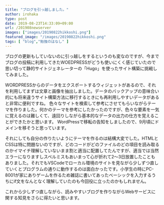 ```yaml
---
title: "ブログを引っ越しました。"
author: irohaka
type: post
date: 2019-08-23T14:33:09+09:00
url: /201908newserver
images: ["images/20190822hikkoshi.png"]
featured_image: "/images/20190822hikkoshi.png"
tags: [ "blog","勉強のはなし" ]
---
```


ブログの更新もしていないのに引っ越しをするというのも変なのですが、今までブログの投稿に利用してきたWOEDPRESSがどうも使いにくく感じていたので思い切って静的サイトジェネレーターの「Hugo」を使ったサイト構築に挑戦してみました。　　
<!--more-->

WORDPRESSからのデータをエクスポートするウィジェットがあるので、それを利用してまずは文章と画像を抽出しました。データのバックアップの意味合い的にも将来違うサイト構築方法に移行するときにも再利用しやすいデータがあると非常に便利ですね。
色々なサイトを検索して参考にさせてもらいながらテーマを作りました。何かのテーマを参考にしたかったのですが、色々な要素を一気に覚えるのは難しくて、遠回りしながら基本的なデータの出力の仕方を覚えることができたかと思います。
WordPressで移転の告知をしましたので、9月頃にドメインを移そうと思っています。  

それにしても自分の作りたいようにテーマを作るのは結構大変でした。HTMLとCSSは特に問題ないのですが、どのコードがどのファイルのどの項目を読み取るのかイマイチ理解していないまま割と適当に配置してたんですが、適当では当然エラーになりますしスペルミスもあいまって心が折れて2〜3日放置したこともありました。それでもVSCodeでローカル環境のサイトを見ながら少しずつ直していくとプログラムの通りに動作するのは面白かったです。小学生の時にPC-8001が家にありゲームを作るため雑誌に書いてあったベーシックを入力するうちにif文をなんとなく理解していたのも今回役に立ったのかもしれません。  
  
これから少しずつ直しながら、読みやすいブログを作りながらWebサービスに関する知見をさらに得たいと思います。  
